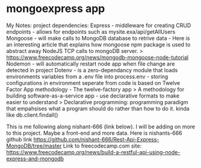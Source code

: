 # mongoexpress app
My Notes:
    project dependencies:
        Express - middleware for creating CRUD endpoints
            - allows for endpoints such as mysite.exa/api/getAllUsers
        Mongoose - will make calls to MongoDB database to retrive data
            - Here is an interesting article that explains how mongoose npm package is used to abstract away NodeJS TCP calls to mongoDB server.
                > https://www.freecodecamp.org/news/mongodb-mongoose-node-tutorial
        Nodemon - will automatically restart node app when file change are detected in project
        Dotenv - is a zero-dependancy module that loads environments variables from a .env file into process.env
            - storing configurations in environment seperate from code is based on Twelve Factor App methodology
            - The twelve-factory app 
                > A methodology for building software-as-a-service app
                    - use declarative formats to make easier to understand 
                        > Declarative programming: programming paradigm that empahsises what a program should do rather 
                          than how to do it. kinda like db.client.findall()
                
        
            



This is me following along nishant-666 (link below). I will be adding on more to this project. Maybe a front-end and more data.
Here is nishants-666 github link https://github.com/nishant-666/Rest-Api-Express-MongoDB/tree/master
Link to freecodecamp.com site: https://www.freecodecamp.org/news/build-a-restful-api-using-node-express-and-mongodb